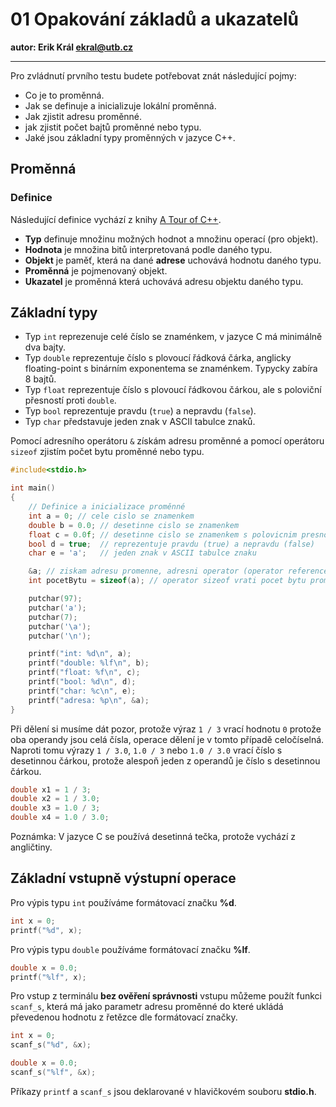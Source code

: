 # 01 Opakování základů a ukazatelů

**autor: Erik Král ekral@utb.cz**

---

Pro zvládnutí prvního testu budete potřebovat znát následující pojmy:

- Co je to proměnná.
- Jak se definuje a inicializuje lokální proměnná.
- Jak zjistit adresu proměnné.
- jak zjistit počet bajtů proměnné nebo typu.
- Jaké jsou základní typy proměnných v jazyce C++.

## Proměnná

### Definice

Následující definice vychází z knihy [A Tour of C++](https://www.stroustrup.com/tour3.html).

- **Typ** definuje množinu možných hodnot a množinu operací (pro objekt).
- **Hodnota** je množina bitů interpretovaná podle daného typu.
- **Objekt** je paměť, která na dané **adrese** uchovává hodnotu daného typu.
- **Proměnná** je pojmenovaný objekt.
- **Ukazatel** je proměnná která uchovává adresu objektu daného typu.

## Základní typy 

- Typ `int` reprezenuje celé číslo se znaménkem, v jazyce C má minimálně dva bajty.
- Typ `double` reprezentuje číslo s plovoucí řádková čárka, anglicky floating-point s binárním exponentema se znaménkem. Typycky zabíra 8 bajtů.
- Typ `float` reprezentuje číslo s plovoucí řádkovou čárkou, ale s poloviční přesností proti `double`.
- Typ `bool` reprezentuje pravdu (`true`) a nepravdu (`false`).
- Typ `char` představuje jeden znak v ASCII tabulce znaků.

Pomocí adresního operátoru `&` získám adresu proměnné a pomocí operátoru `sizeof` zjistím počet bytu proměnné nebo typu.

```C
#include<stdio.h>

int main()
{
	// Definice a inicializace proměnné
	int a = 0; // cele cislo se znamenkem
	double b = 0.0; // desetinne cislo se znamenkem
	float c = 0.0f; // desetinne cislo se znamenkem s polovicnim presnosti proti double
	bool d = true;  // reprezentuje pravdu (true) a nepravdu (false)
	char e = 'a';   // jeden znak v ASCII tabulce znaku

	&a; // ziskam adresu promenne, adresni operator (operator reference)
	int pocetBytu = sizeof(a); // operator sizeof vrati pocet bytu promenne nebo typu

	putchar(97);
	putchar('a');
	putchar(7);
	putchar('\a');
	putchar('\n');

	printf("int: %d\n", a);
	printf("double: %lf\n", b);
	printf("float: %f\n", c);
	printf("bool: %d\n", d);
	printf("char: %c\n", e);
	printf("adresa: %p\n", &a);
}
```
  
Při dělení si musíme dát pozor, protože výraz ```1 / 3``` vrací hodnotu ```0``` protože oba operandy jsou celá čísla, operace dělení je v tomto případě celočíselná.
Naproti tomu výrazy ```1 / 3.0```, ```1.0 / 3``` nebo ```1.0 / 3.0``` vrací číslo s desetinnou čárkou, protože alespoň jeden z operandů je číslo s desetinnou čárkou.

```c
double x1 = 1 / 3;
double x2 = 1 / 3.0;
double x3 = 1.0 / 3;
double x4 = 1.0 / 3.0;
```

Poznámka: V jazyce C se používá desetinná tečka, protože vychází z angličtiny.

## Základní vstupně výstupní operace

Pro výpis typu ```int``` používáme formátovací značku **%d**.

```c
int x = 0;
printf("%d", x);
```

Pro výpis typu ```double``` používáme formátovací značku **%lf**.

```c
double x = 0.0;
printf("%lf", x);
```

Pro vstup z terminálu **bez ověření správnosti** vstupu můžeme použít funkci ```scanf_s```, která má jako parametr adresu proměnné do které ukládá převedenou hodnotu z řetězce dle formátovací značky.

```c
int x = 0;
scanf_s("%d", &x);
```

```c
double x = 0.0;
scanf_s("%lf", &x);
```

Příkazy ```printf``` a ```scanf_s``` jsou deklarované v hlavičkovém souboru **stdio.h**.
